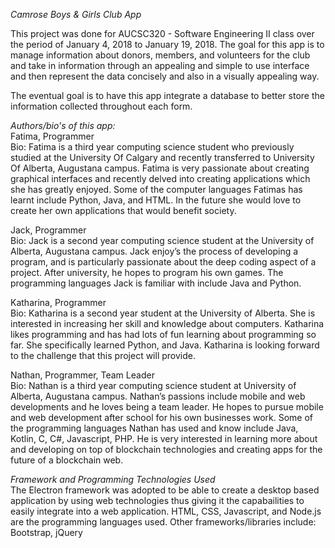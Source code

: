 *Camrose Boys & Girls Club App*

This project was done for AUCSC320 - Software Engineering II class over the period of January 4, 2018 to January 19, 2018.
The goal for this app is to manage information about donors, members, and volunteers for the club and take in information through an appealing and simple to use interface and then represent the data concisely and also in a visually appealing way.  

The eventual goal is to have this app integrate a database to better store the information collected throughout each form.

*Authors/bio's of this app:*  
Fatima, Programmer  
Bio: Fatima is a third year computing science student who previously studied at the University Of Calgary and recently transferred to University Of Alberta, Augustana campus. Fatima is very passionate about creating graphical interfaces and recently delved into creating applications which she has greatly enjoyed. Some of the computer languages Fatimas has learnt include Python, Java, and HTML. In the future she would love to create her own applications that would benefit society.  
  
Jack, Programmer  
Bio: Jack is a second year computing science student at the University of Alberta, Augustana campus. Jack enjoy’s the process of developing a program, and is particularly passionate about the deep coding aspect of a project. After university, he hopes to program his own games. The programming languages Jack is familiar with include Java and Python.  
  
Katharina, Programmer  
Bio: Katharina is a second year student at the University of Alberta. She is interested in increasing her skill and knowledge about computers. Katharina likes programming and has had lots of fun learning about programming so far. She specifically learned Python, and Java. Katharina is looking forward to the challenge that this project will provide.  
  
Nathan, Programmer, Team Leader  
Bio: Nathan is a third year computing science student at University of Alberta, Augustana campus. Nathan’s passions include mobile and web developments and he loves being a team leader. He hopes to pursue mobile and web development after school for his own businesses work. Some of the programming languages Nathan has used and know include Java, Kotlin, C, C#, Javascript, PHP. He is very interested in learning more about and developing on top of blockchain technologies and creating apps for the future of a blockchain web.



*Framework and Programming Technologies Used*  
The Electron framework was adopted to be able to create a desktop based application by using web technologies thus giving it the capabailities to easily integrate into a web application.
HTML, CSS, Javascript, and Node.js are the programming languages used.
Other frameworks/libraries include: Bootstrap, jQuery
